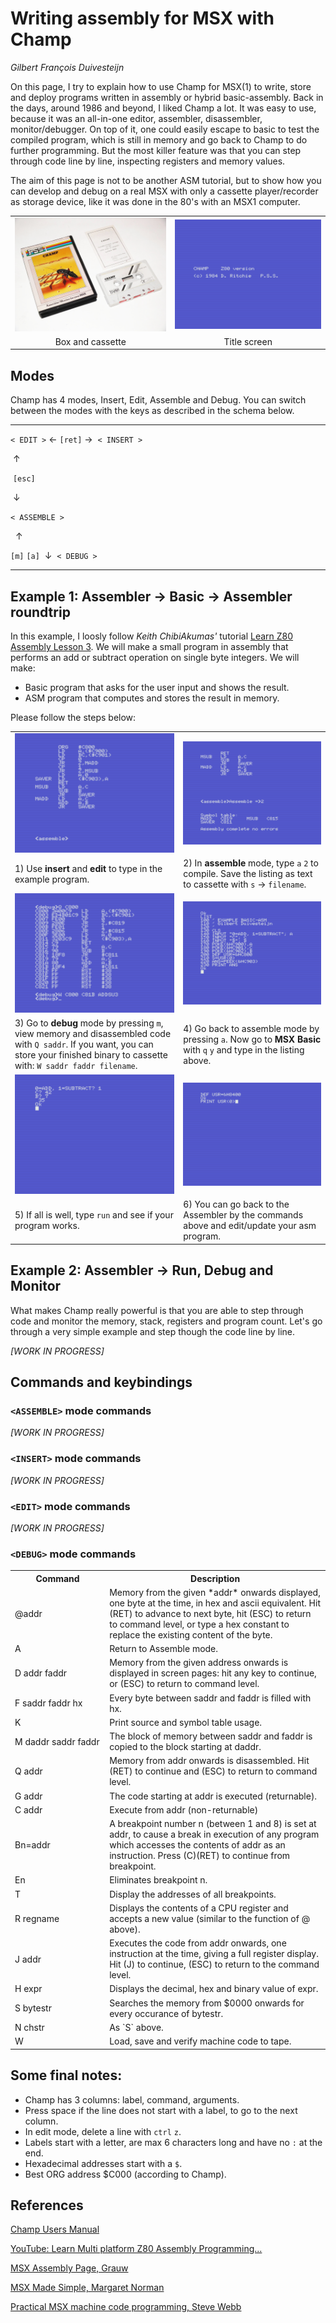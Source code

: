 # Writing assembly for MSX with Champ

*Gilbert François Duivesteijn*



On this page, I try to explain how to use Champ for MSX(1) to write, store and deploy programs written in assembly or hybrid basic-assembly. Back in the days, around 1986 and beyond, I liked Champ a lot. It was easy to use, because it was an all-in-one editor, assembler, disassembler, monitor/debugger. On top of it, one could easily escape to basic to test the compiled program, which is still in memory and go back to Champ to do further programming. But the most killer feature was that you can step through code line by line, inspecting registers and memory values.

The aim of this page is not to be another ASM tutorial, but to show how you can develop and debug on a real MSX with only a cassette player/recorder as storage device, like it was done in the 80's with an MSX1 computer.

|                                   |                                     |
| :-------------------------------: | :---------------------------------: |
| ![](./assets/images/champ000.jpg) | ![](./assets/images/champtitle.png) |
|         Box and cassette          |            Title screen             |

## Modes

Champ has 4 modes, Insert, Edit, Assemble and Debug. You can switch between the modes with the keys as described in the schema below.


---

 `< EDIT >`   &larr; `[ret]` &rarr;   `< INSERT >`

​          &uarr;

​     `[esc]`

​          &darr;

`< ASSEMBLE >`

                &uarr;

   `[m]`   `[a]`
 ​     &darr; 
   `< DEBUG >`

---
## Example 1: Assembler -> Basic -> Assembler roundtrip

 In this example, I loosly follow *Keith ChibiAkumas'* tutorial [Learn Z80 Assembly Lesson 3](https://www.youtube.com/watch?v=zPXmvoZz9Nk&list=PLp_QNRIYljFq-9nFiAUiAkRzAXfcZTBR_&index=3). We will make a small program in assembly that performs an add or subtract operation on single byte integers. We will make:

- Basic program that asks for the user input and shows the result.
- ASM program that computes and stores the result in memory.

 Please follow the steps below:

|                                                              |                                                              |
| ------------------------------------------------------------ | ------------------------------------------------------------ |
| ![](./assets/images/champ001.png)                            | ![](./assets/images/champ002.png)                            |
| 1) Use **insert** and **edit** to type in the example program. | 2) In **assemble** mode, type `a` `2` to compile. Save the listing as text to cassette with `s` -> `filename`. |
| ![](./assets/images/champ004.png)                            | ![](./assets/images/champ005.png)                            |
| 3) Go to **debug** mode by pressing `m`, view memory and disassembled code with `Q saddr`. If you want, you can store your finished binary to cassette with: `W saddr faddr filename`. | 4) Go back to assemble mode by pressing `a`. Now go to **MSX Basic** with `q` `y` and type in the listing above. |
| ![](./assets/images/champ006.png)                            | ![](./assets/images/champ007.png)                            |
| 5) If all is well, type `run` and see if your program works. | 6) You can go back to the Assembler by the commands above and edit/update your asm program. |

## Example 2: Assembler -> Run, Debug and Monitor

What makes Champ really powerful is that you are able to step through code and monitor the memory, stack, registers and program count. Let's go through a very simple example and step though the code line by line. 



*[WORK IN PROGRESS]*



## Commands and keybindings

### `<ASSEMBLE>` mode commands

*[WORK IN PROGRESS]*

### `<INSERT>` mode commands

*[WORK IN PROGRESS]*

### `<EDIT>` mode commands

*[WORK IN PROGRESS]*

### `<DEBUG>` mode commands

<table>
<tr>
	<th style="width: 30%;">Command</th>
	<th style="width: 70%;">Description</th>
</tr>
<tr>
	<td> @addr </td>
	<td> Memory from the given *addr* onwards displayed, one byte at the time, in hex and ascii equivalent. Hit (RET) to advance to next byte, hit (ESC) to return to command level, or type a hex constant to replace the existing content of the byte. </td>
</tr>
<tr>
	<td> A </td>
  <td> Return to Assemble mode. </td>
</tr>
<tr>
	<td> D addr faddr </td>
	<td> Memory from the given address onwards is displayed in screen pages: hit any key to continue, or (ESC) to return to command level. </td>
</tr>
<tr>
	<td> F saddr faddr hx </td>
	<td> Every byte between saddr and faddr is filled with hx. </td>
</tr>
<tr>
	<td> K </td>
	<td> Print source and symbol table usage. </td>
</tr>
<tr>
	<td> M daddr saddr faddr </td>
	<td> The block of memory between saddr and faddr is copied to the block starting at daddr. </td>
</tr>
<tr>
  <td> Q addr </td>
  <td> Memory from addr onwards is disassembled. Hit (RET) to continue and (ESC) to return to command level. </td>
</tr>
<tr>
	<td> G addr </td>
	<td> The code starting at addr is executed (returnable). </td>
</tr>
<tr>
	<td>C addr </td>
	<td> Execute from addr (non-returnable) </td>
</tr>
<tr>
	<td> Bn=addr </td>
	<td> A breakpoint number n (between 1 and 8) is set at addr, to cause a break in execution of any program which accesses the contents of addr as an instruction. Press (C)(RET) to continue from breakpoint. </td>
</tr>
<tr>
	<td> En </td>
	<td> Eliminates breakpoint n. </td>
</tr>
<tr>
	<td> T </td>
	<td> Display the addresses of all breakpoints. </td>
</tr>
<tr>
	<td> R regname </td>
	<td> Displays the contents of a CPU register and accepts a new value (similar to the function of @ above). </td>
</tr>
<tr>
	<td> J addr </td>
	<td> Executes the code from addr onwards, one instruction at the time, giving a full register display. Hit (J) to continue, (ESC) to return to the command level. </td>
</tr>
<tr>
	<td> H expr </td>
	<td> Displays the decimal, hex and binary value of expr. </td>
</tr>
<tr>
	<td> S bytestr </td>
	<td> Searches the memory from $0000 onwards for every occurance of bytestr. </td>
</tr>
<tr>
	<td> N chstr </td>
	<td> As `S` above. </td>
</tr>
<tr>
	<td> W </td>
	<td> Load, save and verify machine code to tape. </td>
</tr>
</table>




## Some final notes:

- Champ has 3 columns: label, command, arguments.
- Press space if the line does not start with a label, to go to the next column.
- In edit mode, delete a line with `ctrl` `z`.
- Labels start with a letter, are max 6 characters long and have no `:` at the end.
- Hexadecimal addresses start with a `$`.
- Best ORG address $C000 (according to Champ).





## References

[Champ Users Manual](./assets/doc/champ.pdf)

[YouTube: Learn Multi platform Z80 Assembly Programming... ](https://www.youtube.com/watch?v=LpQCEwk2U9w&list=PLp_QNRIYljFq-9nFiAUiAkRzAXfcZTBR_)

[MSX Assembly Page, Grauw](http://map.grauw.nl)

[MSX Made Simple, Margaret Norman](https://www.elsevier.com/books/msx-made-simple/norman/978-0-434-98406-0)

[Practical MSX machine code programming, Steve Webb](https://archive.org/details/practical_msx_machine_code_programming_steve_webb)

